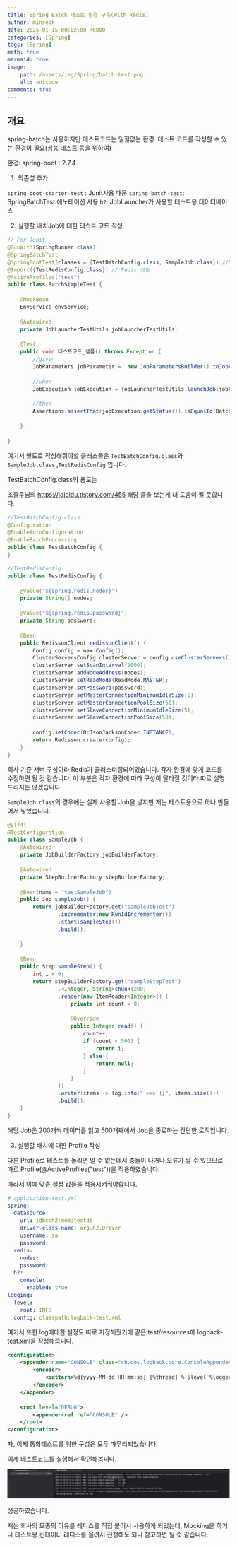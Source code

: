 ```yaml
---
title: Spring Batch 테스트 환경 구축(With Redis)
author: minseok
date: 2025-01-15 00:02:00 +0800
categories: [Spring]
tags: [Spring]
math: true
mermaid: true
image: 
    path: /assets/img/Spring/batch-test.png
    alt: unicode
comments: true
---
```



## 개요

spring-batch는 사용하지만 테스트코드는 일절없는 환경.
테스트 코드를 작성할 수 있는 환경이 필요(성능 테스트 등을 위하여)

환경:
spring-boot : 2.7.4

1. 의존성 추가

`spring-boot-starter-test` : Junit사용 때문
 `spring-batch-test`: SpringBatchTest 애노테이션 사용
`h2`: JobLauncher가 사용할 테스트용 데이터베이스


2. 실행할 배치Job에 대한 테스트 코드 작성

```java
// For Junit
@RunWith(SpringRunner.class)
@SpringBatchTest
@SpringBootTest(classes = {TestBatchConfig.class, SampleJob.class}) //Batch 설정와 테스트할 Job을 추가합니다.
@Import({TestRedisConfig.class}) // Redis 셋팅
@ActiveProfiles("test")
public class BatchSimpleTest {

    @MockBean
    EnvService envService;

    @Autowired
    private JobLauncherTestUtils jobLauncherTestUtils;

    @Test
    public void 테스트코드_샘플() throws Exception {
        //given
        JobParameters jobParameter =  new JobParametersBuilder().toJobParameters();

        //when
        JobExecution jobExecution = jobLauncherTestUtils.launchJob(jobParameter);

        //then
        Assertions.assertThat(jobExecution.getStatus()).isEqualTo(BatchStatus.COMPLETED);

    }

}
```

여기서 별도로 작성해줘야할 클래스들은 `TestBatchConfig.class`와 `SampleJob.class` ,`TestRedisConfig` 입니다.

TestBatchConfig.class의 용도는

조졸두님의 https://jojoldu.tistory.com/455 해당 글을 보는게 더 도움이 될 듯합니다.


```java
//TestBatchConfig.class
@Configuration
@EnableAutoConfiguration
@EnableBatchProcessing
public class TestBatchConfig {
}
```

```java
//TestRedisConfig
public class TestRedisConfig {

    @Value("${spring.redis.nodes}")
    private String[] nodes;

    @Value("${spring.redis.password}")
    private String password;

    @Bean
    public RedissonClient redissonClient() {
        Config config = new Config();
        ClusterServersConfig clusterServer = config.useClusterServers();
        clusterServer.setScanInterval(2000);
        clusterServer.addNodeAddress(nodes);
        clusterServer.setReadMode(ReadMode.MASTER);
        clusterServer.setPassword(password);
        clusterServer.setMasterConnectionMinimumIdleSize(5);
        clusterServer.setMasterConnectionPoolSize(50);
        clusterServer.setSlaveConnectionMinimumIdleSize(5);
        clusterServer.setSlaveConnectionPoolSize(50);

        config.setCodec(OcJsonJacksonCodec.INSTANCE);
        return Redisson.create(config);
    }
}
```

회사 기준 서버 구성이라 Redis가 클러스터링되어있습니다. 각자 환경에 맞게 코드를 수정하면 될 것 같습니다. 이 부분은 각자 환경에 따라 구성이 달라질 것이라 따로 설명 드리지는 않겠습니다.

`SampleJob.class`의 경우에는 실제 사용할 Job을 넣지만 저는 테스트용으로 하나 만들어서 넣었습니다.

```java
@Slf4j
@TestConfiguration
public class SampleJob {
    @Autowired
    private JobBuilderFactory jobBuilderFactory;

    @Autowired
    private StepBuilderFactory stepBuilderFactory;

    @Bean(name = "testSampleJob")
    public Job sampleJob() {
        return jobBuilderFactory.get("sampleJobTest")
                .incrementer(new RunIdIncrementer())
                .start(sampleStep())
                .build();

    }

    @Bean
    public Step sampleStep() {
        int i = 0;
        return stepBuilderFactory.get("sampleStepTest")
                .<Integer, String>chunk(200)
                .reader(new ItemReader<Integer>() {
                    private int count = 0;

                    @Override
                    public Integer read() {
                        count++;
                        if (count < 500) {
                            return i;
                        } else {
                            return null;
                        }
                    }
                })
                .writer(items -> log.info(" >>> {}", items.size()))
                .build();
    }
}
```

해당 Job은 200개씩 데이터를 읽고 500개째에서 Job을 종료하는 간단한 로직입니다.

3. 실행할 배치에 대한 Profile 작성

다른 Profile로 테스트를 돌리면 알 수 없는데서 충돌이 나거나 오류가 날 수 있으므로 따로 Profile(@ActiveProfiles("test"))을 적용하였습니다.

따라서 이에 맞춘 설정 값들을 적용시켜줘야합니다.

```yml
# application-test.yml
spring:
  datasource:
    url: jdbc:h2:mem:testdb
    driver-class-name: org.h2.Driver
    username: sa
    password:
  redis:
    nodes: 
    password: 
  h2:
    console:
      enabled: true
logging:
  level:
    root: INFO
  config: classpath:logback-test.xml
```

여기서 또한 log에대한 설정도 따로 지정해줬기에 같은 test/resources에 logback-test.xml을 작성해줍니다.

```xml
<configuration>
    <appender name="CONSOLE" class="ch.qos.logback.core.ConsoleAppender">
        <encoder>
            <pattern>%d{yyyy-MM-dd HH:mm:ss} [%thread] %-5level %logger{36} - %msg%n</pattern>
        </encoder>
    </appender>

    <root level="DEBUG">
        <appender-ref ref="CONSOLE" />
    </root>
</configuration>
```

자, 이제 통합테스트를 위한 구성은 모두 마무리되었습니다.

이제 테스트코드를 실행해서 확인해봅니다.

![](/assets/img/Spring/batch-test.png)

성공하였습니다.

저는 회사의 모종의 이유를 레디스를 직접 붙어서 사용하게 되었는데, Mocking을 하거나 테스트용 컨테이너 레디스를 올려서 진행해도 되니 참고하면 될 것 같습니다.